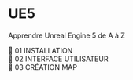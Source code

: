 # UE5
Apprendre Unreal Engine 5 de A à Z


🔹 01 INSTALLATION  
🔹 02 INTERFACE UTILISATEUR  
🔹 03 CRÉATION MAP


